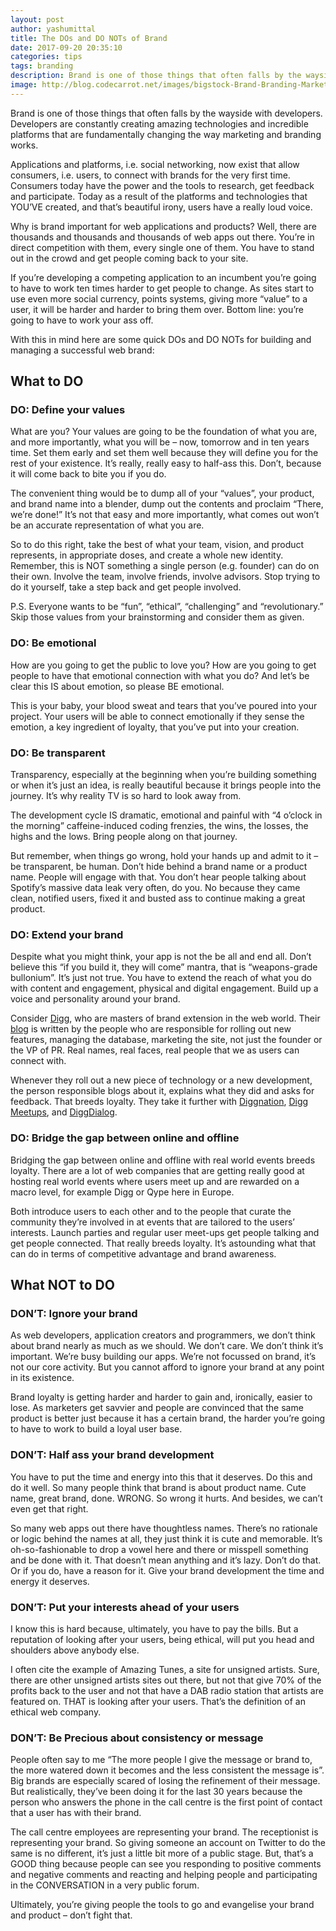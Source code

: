 ```yaml
---
layout: post
author: yashumittal
title: The DOs and DO NOTs of Brand
date: 2017-09-20 20:35:10
categories: tips
tags: branding
description: Brand is one of those things that often falls by the wayside with developers. Developers are constantly creating amazing technologies and incredible platforms that are fundamentally changing the way marketing and branding works.
image: http://blog.codecarrot.net/images/bigstock-Brand-Branding-Marketing-Strat-90154346.jpg
---
```


Brand is one of those things that often falls by the wayside with developers. Developers are constantly creating amazing technologies and incredible platforms that are fundamentally changing the way marketing and branding works.

Applications and platforms, i.e. social networking, now exist that allow consumers, i.e. users, to connect with brands for the very first time. Consumers today have the power and the tools to research, get feedback and participate. Today as a result of the platforms and technologies that YOU’VE created, and that’s beautiful irony, users have a really loud voice.

Why is brand important for web applications and products? Well, there are thousands and thousands and thousands of web apps out there. You’re in direct competition with them, every single one of them. You have to stand out in the crowd and get people coming back to your site.

If you’re developing a competing application to an incumbent you’re going to have to work ten times harder to get people to change. As sites start to use even more social currency, points systems, giving more “value” to a user, it will be harder and harder to bring them over. Bottom line: you’re going to have to work your ass off.

With this in mind here are some quick DOs and DO NOTs for building and managing a successful web brand:

## What to DO

### **DO: Define your values**

What are you? Your values are going to be the foundation of what you are, and more importantly, what you will be – now, tomorrow and in ten years time. Set them early and set them well because they will define you for the rest of your existence. It’s really, really easy to half-ass this. Don’t, because it will come back to bite you if you do.

The convenient thing would be to dump all of your “values”, your product, and brand name into a blender, dump out the contents and proclaim “There, we’re done!” It’s not that easy and more importantly, what comes out won’t be an accurate representation of what you are.

So to do this right, take the best of what your team, vision, and product represents, in appropriate doses, and create a whole new identity. Remember, this is NOT something a single person (e.g. founder) can do on their own. Involve the team, involve friends, involve advisors. Stop trying to do it yourself, take a step back and get people involved.

P.S. Everyone wants to be “fun”, “ethical”, “challenging” and “revolutionary.” Skip those values from your brainstorming and consider them as given.

### **DO: Be emotional**

How are you going to get the public to love you? How are you going to get people to have that emotional connection with what you do? And let’s be clear this IS about emotion, so please BE emotional.

This is your baby, your blood sweat and tears that you’ve poured into your project. Your users will be able to connect emotionally if they sense the emotion, a key ingredient of loyalty, that you’ve put into your creation.

### **DO: Be transparent**

Transparency, especially at the beginning when you’re building something or when it’s just an idea, is really beautiful because it brings people into the journey. It’s why reality TV is so hard to look away from.

The development cycle IS dramatic, emotional and painful with “4 o’clock in the morning” caffeine-induced coding frenzies, the wins, the losses, the highs and the lows. Bring people along on that journey.

But remember, when things go wrong, hold your hands up and admit to it – be transparent, be human. Don’t hide behind a brand name or a product name. People will engage with that. You don’t hear people talking about Spotify’s massive data leak very often, do you. No because they came clean, notified users, fixed it and busted ass to continue making a great product.

### **DO: Extend your brand**

Despite what you might think, your app is not the be all and end all. Don’t believe this “if you build it, they will come” mantra, that is “weapons-grade bullonium”. It’s just not true. You have to extend the reach of what you do with content and engagement, physical and digital engagement. Build up a voice and personality around your brand.

Consider [Digg](http://www.digg.com/), who are masters of brand extension in the web world. Their [blog](http://blog.digg.com/) is written by the people who are responsible for rolling out new features, managing the database, marketing the site, not just the founder or the VP of PR. Real names, real faces, real people that we as users can connect with.

Whenever they roll out a new piece of technology or a new development, the person responsible blogs about it, explains what they did and asks for feedback. That breeds loyalty. They take it further with [Diggnation](http://www.diggnation.com/), [Digg Meetups](http://digg.com/meetup), and [DiggDialog](http://digg.com/dialogg/).

### **DO: Bridge the gap between online and offline**

Bridging the gap between online and offline with real world events breeds loyalty. There are a lot of web companies that are getting really good at hosting real world events where users meet up and are rewarded on a macro level, for example Digg or Qype here in Europe.

Both introduce users to each other and to the people that curate the community they’re involved in at events that are tailored to the users’ interests. Launch parties and regular user meet-ups get people talking and get people connected. That really breeds loyalty. It’s astounding what that can do in terms of competitive advantage and brand awareness.

## What NOT to DO

### **DON’T: Ignore your brand**

As web developers, application creators and programmers, we don’t think about brand nearly as much as we should. We don’t care. We don’t think it’s important. We’re busy building our apps. We’re not focussed on brand, it’s not our core activity. But you cannot afford to ignore your brand at any point in its existence.

Brand loyalty is getting harder and harder to gain and, ironically, easier to lose. As marketers get savvier and people are convinced that the same product is better just because it has a certain brand, the harder you’re going to have to work to build a loyal user base.

### **DON’T: Half ass your brand development**

You have to put the time and energy into this that it deserves. Do this and do it well. So many people think that brand is about product name. Cute name, great brand, done. WRONG. So wrong it hurts. And besides, we can’t even get that right.

So many web apps out there have thoughtless names. There’s no rationale or logic behind the names at all, they just think it is cute and memorable. It’s oh-so-fashionable to drop a vowel here and there or misspell something and be done with it. That doesn’t mean anything and it’s lazy. Don’t do that. Or if you do, have a reason for it. Give your brand development the time and energy it deserves.

### **DON’T: Put your interests ahead of your users**

I know this is hard because, ultimately, you have to pay the bills. But a reputation of looking after your users, being ethical, will put you head and shoulders above anybody else.

I often cite the example of Amazing Tunes, a site for unsigned artists. Sure, there are other unsigned artists sites out there, but not that give 70% of the profits back to the user and not that have a DAB radio station that artists are featured on. THAT is looking after your users. That’s the definition of an ethical web company.

### **DON’T: Be Precious about consistency or message**

People often say to me “The more people I give the message or brand to, the more watered down it becomes and the less consistent the message is”. Big brands are especially scared of losing the refinement of their message. But realistically, they’ve been doing it for the last 30 years because the person who answers the phone in the call centre is the first point of contact that a user has with their brand.

The call centre employees are representing your brand. The receptionist is representing your brand. So giving someone an account on Twitter to do the same is no different, it’s just a little bit more of a public stage. But, that’s a GOOD thing because people can see you responding to positive comments and negative comments and reacting and helping people and participating in the CONVERSATION in a very public forum.

Ultimately, you’re giving people the tools to go and evangelise your brand and product – don’t fight that.
